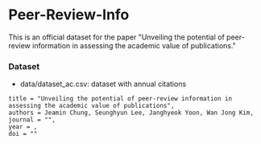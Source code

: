 # Peer-Review-Info


This is an official dataset for the paper "Unveiling the potential of peer-review information in assessing the academic value of publications."


### Dataset
- data/dataset_ac.csv: dataset with annual citations


```
title = "Unveiling the potential of peer-review information in assessing the academic value of publications",
authors = Jeamin Chung, Seunghyun Lee, Janghyeok Yoon, Wan Jong Kim,
journal = "",
year = ,
doi = ""
```

